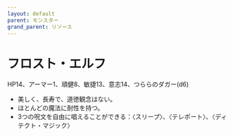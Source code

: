 ```yaml
---
layout: default
parent: モンスター
grand_parent: リソース
---
```


# フロスト・エルフ

HP14、アーマー1、頑健8、敏捷13、意志14、つららのダガー(d6)

- 美しく、長寿で、道徳観念はない。
- ほとんどの魔法に耐性を持つ。
- 3つの呪文を自由に唱えることができる：〈スリープ〉、〈テレポート〉、〈ディテクト・マジック〉
